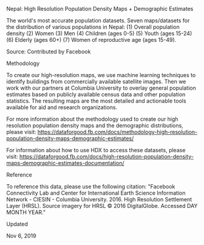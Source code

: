 
Nepal: High Resolution Population Density Maps + Demographic Estimates

The world's most accurate population datasets. Seven maps/datasets for the distribution of various populations in Nepal: (1) Overall population density (2) Women (3) Men (4) Children (ages 0-5) (5) Youth (ages 15-24) (6) Elderly (ages 60+) (7) Women of reproductive age (ages 15-49).

Source: Contributed by Facebook

Methodology

To create our high-resolution maps, we use machine learning techniques to identify buildings from commercially available satellite images. Then we work with our partners at Columbia University to overlay general population estimates based on publicly available census data and other population statistics. The resulting maps are the most detailed and actionable tools available for aid and research organizations.

For more information about the methodology used to create our high resolution population density maps and the demographic distributions, please visit: https://dataforgood.fb.com/docs/methodology-high-resolution-population-density-maps-demographic-estimates/

For information about how to use HDX to access these datasets, please visit: https://dataforgood.fb.com/docs/high-resolution-population-density-maps-demographic-estimates-documentation/

Reference

To reference this data, please use the following citation: "Facebook Connectivity Lab and Center for International Earth Science Information Network - CIESIN - Columbia University. 2016. High Resolution Settlement Layer (HRSL). Source imagery for HRSL © 2016 DigitalGlobe. Accessed DAY MONTH YEAR."

Updated

Nov 6, 2019